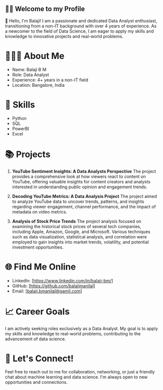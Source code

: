 <h2 align="left">🙏🏻 Welcome to my Profile </h2>

👋 Hello, I'm Balaji! I am a passionate and dedicated Data Analyst enthusiast, transitioning from a non-IT background with over 4 years of experience. As a newcomer to the field of Data Science, I am eager to apply my skills and knowledge to innovative projects and real-world problems.

# 🧑🏻‍💼 About Me
* Name: Balaji B M
* Role: Data Analyst
* Experience: 4+ years in a non-IT field
* Location: Bangalore, India

# 🔧 Skills
* Python
* SQL
* PowerBI
* Excel

# 📚 Projects
1. **YouTube Sentiment Insights: A Data Analysts Perspective**
The project provides a comprehensive look at how viewers react to content on YouTube, offering valuable insights for content creators and analysts interested in understanding public opinion and engagement trends.

2. **Decoding YouTube Metrics: A Data Analysis Project**
The project aimed to analyze YouTube data to uncover trends, patterns, and insights regarding viewer engagement, channel performance, and the impact of metadata on video metrics.

3. **Analysis of Stock Price Trends**
The project analysis focused on examining the historical stock prices of several tech companies, including Apple, Amazon, Google, and Microsoft. Various techniques such as data visualization, statistical analysis, and correlation were employed to gain insights into market trends, volatility, and potential investment opportunities.

# 🌐 Find Me Online
* LinkedIn: [https://www.linkedin.com/in/balaji-bm/]
* GitHub: [https://github.com/balajimanilal]
* Email: [balaji.bmanilal@gamil.com]

# 📈 Career Goals
I am actively seeking roles exclusively as a Data Analyst. My goal is to apply my skills and knowledge to real-world problems, contributing to the advancement of data science.

# 💬 Let's Connect!
Feel free to reach out to me for collaboration, networking, or just a friendly chat about machine learning and data science. I'm always open to new opportunities and connections.

